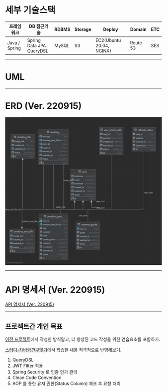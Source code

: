 # 세부 기술스택

|프레임워크| DB 접근기술                |RDBMS|Storage|Deploy|Domain|ETC|
|---|------------------------|---|---|---|---|---|
|Java / Spring| Spring Data JPA <br> QueryDSL|MySQL|S3|EC2(Ubuntu 20.04, NGINX)|Route 53|SES|

---

# UML
[]()

---

# ERD (Ver. 220915)
![](src/main/resources/erd/erd-1.png)

---

# API 명세서 (Ver. 220915)
[API 명세서 (Ver. 220915)](https://diger.gitbook.io/untitled-1/)

---

## 프로젝트간 개인 목표

[이전 프로젝트](https://github.com/uswLectureEvaluation/Backend-Remaster)에서 작성한 방식말고, 더 향상된 코드 작성을 위한 연습요소를 포함하기.

[스터디-자바와깐부맺기](https://github.com/Be-GGanboo-With-Java)에서 학습한 내용 적극적으로 반영해보기.

1. QueryDSL
2. JWT Filter 적용
3. Spring Security 로 인증 인가 관리 
4. Clean Code Convention
5. AOP 를 통한 유저 권한(Status Column) 체크 후 요청 처리
